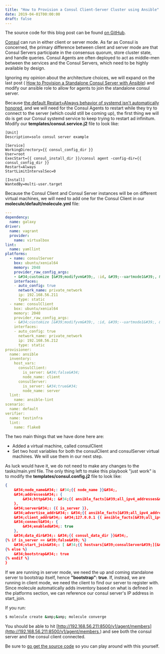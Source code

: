 ```yaml
---
title: "How to Provision a Consul Client-Server Cluster using Ansible"
date: 2019-04-01T00:00:00
draft: false
---
```


The source code for this blog post can be found [on GitHub](https://github.com/nfisher23/some-ansible-examples/tree/master/consul-server).

[Consul](https://www.consul.io) can run in either client or server mode. As far as Consul is concerned, the primary difference between client and server mode are that Consul Servers participate in the consensus quorum, store cluster state, and handle queries. Consul Agents are often deployed to act as middle-men between the services and the Consul Servers, which need to be highly available by design.

Ignoring my opinion about the architecture choices, we will expand on the last post ( [How to Provision a Standalone Consul Server with Ansible](https://nickolasfisher.com/blog/How-to-Provision-a-Standalone-Consul-Server-with-Ansible)) and modify our ansible role to allow for agents to join the standalone consul server.

Because [the default Restart=Always behavior of systemd isn&#39;t automatically honored](https://unix.stackexchange.com/questions/289629/systemd-restart-always-is-not-honored), and we will need for the Consul Agents to restart while they try to connect to the server (which could still be coming up), the first thing we will do is get our Consul systemd service to keep trying to restart ad infinitum. Modify our **templates/consul.service.j2** file to look like:

```
[Unit]
Description=solo consul server example

[Service]
WorkingDirectory={{ consul_config_dir }}
User=root
ExecStart={{ consul_install_dir }}/consul agent -config-dir={{ consul_config_dir }}
Restart=Always
StartLimitIntervalSec=0

[Install]
WantedBy=multi-user.target
```

Because the Consul Client and Consul Server instances will be on different virtual machines, we will need to add one for the Consul Client in our **molecule/default/molecule.yml** file:

``` yaml
---
dependency:
  name: galaxy
driver:
  name: vagrant
  provider:
    name: virtualbox
lint:
  name: yamllint
platforms:
  - name: consulServer
    box: ubuntu/xenial64
    memory: 2048
    provider_raw_config_args:
    - &#34;customize [&#39;modifyvm&#39;, :id, &#39;--uartmode1&#39;, &#39;disconnected&#39;]&#34;
    interfaces:
    - auto_config: true
      network_name: private_network
      ip: 192.168.56.211
      type: static
  - name: consulClient
    box: ubuntu/xenial64
    memory: 2048
    provider_raw_config_args:
    - &#34;customize [&#39;modifyvm&#39;, :id, &#39;--uartmode1&#39;, &#39;disconnected&#39;]&#34;
    interfaces:
    - auto_config: true
      network_name: private_network
      ip: 192.168.56.212
      type: static
provisioner:
  name: ansible
  inventory:
    host_vars:
      consulClient:
        is_server: &#34;false&#34;
        node_name: client
      consulServer:
        is_server: &#34;true&#34;
        node_name: server
  lint:
    name: ansible-lint
scenario:
  name: default
verifier:
  name: testinfra
  lint:
    name: flake8
```

The two main things that we have done here are:

- Added a virtual machine, called consulClient﻿
- Set two host variables for both the consulClient and consulServer virtual machines. We will use them in our next step.

As luck would have it, we do not need to make any changes to the tasks/main.yml file. The only thing left to make this playbook &#34;just work&#34; is to modify the **templates/consul.config.j2** file to look like:

``` json
{
    &#34;node_name&#34;: &#34;{{ node_name }}&#34;,
    &#34;addresses&#34;: {
        &#34;http&#34;: &#34;{{ ansible_facts[&#39;all_ipv4_addresses&#39;] | last }} 127.0.0.1&#34;
    },
    &#34;server&#34;: {{ is_server }},
    &#34;advertise_addr&#34;: &#34;{{ ansible_facts[&#39;all_ipv4_addresses&#39;] | last }}&#34;,
    &#34;client_addr&#34;: &#34;127.0.0.1 {{ ansible_facts[&#39;all_ipv4_addresses&#39;] | last }}&#34;,
    &#34;connect&#34;: {
        &#34;enabled&#34;: true
    },
    &#34;data_dir&#34;: &#34;{{ consul_data_dir }}&#34;,
{% if is_server == &#39;false&#39; %}
    &#34;start_join&#34;: [ &#34;{{ hostvars[&#39;consulServer&#39;][&#39;ansible_all_ipv4_addresses&#39;] | last }}&#34;]
{% else %}
    &#34;bootstrap&#34;: true
{% endif %}
}
```

If we are running in server mode, we need the up and coming standalone server to bootstrap itself, hence **&#34;bootstrap&#34;: true**. If, instead, we are running in client mode, we need the client to find our server to register with. Since molecule automatically adds inventory based on what is defined in the platforms section, we can reference our consul server&#39;s IP address in start\_join.

If you run:

``` bash
$ molecule create &amp;&amp; molecule converge
```

You should be able to hit [http://192.168.56.211:8500/v1/agent/members](http://192.168.56.211:8500/v1/agent/members,) and see both the consul server and the consul client connected.

Be sure to [go get the source code](https://github.com/nfisher23/some-ansible-examples/tree/master/consul-server) so you can play around with this yourself.


